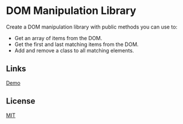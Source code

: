 # DOM Manipulation Library

Create a DOM manipulation library with public methods you can use to:
- Get an array of items from the DOM.
- Get the first and last matching items from the DOM.
- Add and remove a class to all matching elements.

## Links

[Demo](https://meterrill.github.io/vanilla-js-academy/41-dom-manipulation-library/)

## License
[MIT](https://choosealicense.com/licenses/mit/)
